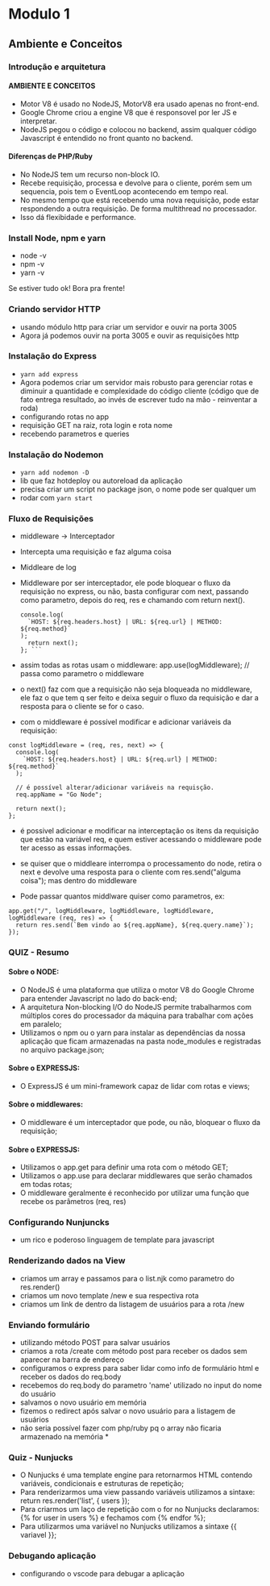 # Modulo 1

## Ambiente e Conceitos

### Introdução e arquitetura

#### AMBIENTE E CONCEITOS

- Motor V8 é usado no NodeJS, MotorV8 era usado apenas no front-end.
- Google Chrome criou a engine V8 que é responsovel por ler JS e interpretar.
- NodeJS pegou o código e colocou no backend, assim qualquer código Javascript é entendido no front quanto no backend.

#### Diferenças de PHP/Ruby

- No NodeJS tem um recurso non-block IO.
- Recebe requisição, processa e devolve para o cliente, porém sem um sequencia, pois tem o EventLoop acontecendo em tempo real.
- No mesmo tempo que está recebendo uma nova requisição, pode estar respondendo a outra requisição. De forma multithread no processador.
- Isso dá flexibidade e performance.

### Install Node, npm e yarn

- node -v
- npm -v
- yarn -v

Se estiver tudo ok! Bora pra frente!

### Criando servidor HTTP

- usando módulo http para criar um servidor e ouvir na porta 3005
- Agora já podemos ouvir na porta 3005 e ouvir as requisições http

### Instalação do Express

- `yarn add express`
- Agora podemos criar um servidor mais robusto para gerenciar rotas e diminuir a quantidade e complexidade do código cliente (código que de fato entrega resultado, ao invés de escrever tudo na mão - reinventar a roda)
- configurando rotas no app
- requisição GET na raiz, rota login e rota nome
- recebendo parametros e queries

### Instalação do Nodemon

- `yarn add nodemon -D`
- lib que faz hotdeploy ou autoreload da aplicação
- precisa criar um script no package json, o nome pode ser qualquer um
- rodar com `yarn start`

### Fluxo de Requisições

- middleware -> Interceptador
- Intercepta uma requisição e faz alguma coisa
- Middleare de log
- Middleware por ser interceptador, ele pode bloquear o fluxo da requisição no express, ou não, basta configurar com next, passando como parametro, depois do req, res e chamando com return next().

  ````const logMiddleware = (req, res, next) => {
  console.log(
    `HOST: ${req.headers.host} | URL: ${req.url} | METHOD: ${req.method}`
  );
    return next();
  }; ```
  ````

- assim todas as rotas usam o middleware: app.use(logMiddleware); // passa como parametro o middleware
- o next() faz com que a requisição não seja bloqueada no middleware, ele faz o que tem q ser feito e deixa seguir o fluxo da requisição e dar a resposta para o cliente se for o caso.
- com o middleware é possível modificar e adicionar variáveis da requisição:

```
const logMiddleware = (req, res, next) => {
  console.log(
    `HOST: ${req.headers.host} | URL: ${req.url} | METHOD: ${req.method}`
  );

  // é possível alterar/adicionar variáveis na requisção.
  req.appName = "Go Node";

  return next();
};
```

- é possivel adicionar e modificar na interceptação os itens da requisição que estào na variável req, e quem estiver acessando o middleware pode ter acesso as essas informações.

- se quiser que o middleare interrompa o processamento do node, retira o next e devolve uma resposta para o cliente com res.send("alguma coisa"); mas dentro do middleware
- Pode passar quantos middlware quiser como parametros, ex:

```// Utilizando o middlewaresssss
app.get("/", logMiddleware, logMiddleware, logMiddleware, logMiddleware (req, res) => {
  return res.send(`Bem vindo ao ${req.appName}, ${req.query.name}`);
});
```

### QUIZ - Resumo

#### Sobre o NODE:

- O NodeJS é uma plataforma que utiliza o motor V8 do Google Chrome para entender Javascript no lado do back-end;
- A arquitetura Non-blocking I/O do NodeJS permite trabalharmos com múltiplos cores do processador da máquina para trabalhar com ações em paralelo;
- Utilizamos o npm ou o yarn para instalar as dependências da nossa aplicação que ficam armazenadas na pasta node_modules e registradas no arquivo package.json;

#### Sobre o EXPRESSJS:

- O ExpressJS é um mini-framework capaz de lidar com rotas e views;

#### Sobre o middlewares:

- O middleware é um interceptador que pode, ou não, bloquear o fluxo da requisição;

#### Sobre o EXPRESSJS:

- Utilizamos o app.get para definir uma rota com o método GET;
- Utilizamos o app.use para declarar middlewares que serão chamados em todas rotas;
- O middleware geralmente é reconhecido por utilizar uma função que recebe os parâmetros (req, res)

### Configurando Nunjuncks

- um rico e poderoso linguagem de template para javascript

### Renderizando dados na View

- criamos um array e passamos para o list.njk como parametro do res.render()
- criamos um novo template /new e sua respectiva rota
- criamos um link de dentro da listagem de usuários para a rota /new

### Enviando formulário

- utilizando método POST para salvar usuários
- criamos a rota /create com método post para receber os dados sem aparecer na barra de endereço
- configuramos o express para saber lidar como info de formulário html e receber os dados do req.body
- recebemos do req.body do parametro 'name' utilizado no input do nome do usuário
- salvamos o novo usuário em memória
- fizemos o redirect após salvar o novo usuário para a listagem de usuários
- não seria possível fazer com php/ruby pq o array não ficaria armazenado na memória \*

### Quiz - Nunjucks

- O Nunjucks é uma template engine para retornarmos HTML contendo variáveis, condicionais e estruturas de repetição;
- Para renderizarmos uma view passando variáveis utilizamos a sintaxe: return res.render('list', { users });
- Para criarmos um laço de repetição com o for no Nunjucks declaramos: {% for user in users %} e fechamos com {% endfor %};
- Para utilizarmos uma variável no Nunjucks utilizamos a sintaxe {{ variavel }};

### Debugando aplicação

- configurando o vscode para debugar a aplicação
